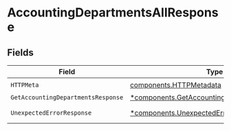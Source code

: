 # AccountingDepartmentsAllResponse


## Fields

| Field                                                                                                       | Type                                                                                                        | Required                                                                                                    | Description                                                                                                 |
| ----------------------------------------------------------------------------------------------------------- | ----------------------------------------------------------------------------------------------------------- | ----------------------------------------------------------------------------------------------------------- | ----------------------------------------------------------------------------------------------------------- |
| `HTTPMeta`                                                                                                  | [components.HTTPMetadata](../../models/components/httpmetadata.md)                                          | :heavy_check_mark:                                                                                          | N/A                                                                                                         |
| `GetAccountingDepartmentsResponse`                                                                          | [*components.GetAccountingDepartmentsResponse](../../models/components/getaccountingdepartmentsresponse.md) | :heavy_minus_sign:                                                                                          | Departments                                                                                                 |
| `UnexpectedErrorResponse`                                                                                   | [*components.UnexpectedErrorResponse](../../models/components/unexpectederrorresponse.md)                   | :heavy_minus_sign:                                                                                          | Unexpected error                                                                                            |